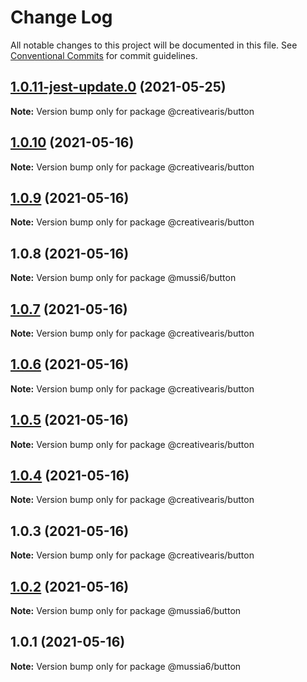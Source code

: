 # Change Log

All notable changes to this project will be documented in this file.
See [Conventional Commits](https://conventionalcommits.org) for commit guidelines.

## [1.0.11-jest-update.0](https://github.com/yurikrupnik/mussia6/compare/@creativearis/button@1.0.10...@creativearis/button@1.0.11-jest-update.0) (2021-05-25)

**Note:** Version bump only for package @creativearis/button





## [1.0.10](https://github.com/yurikrupnik/mussia6/compare/@creativearis/button@1.0.9...@creativearis/button@1.0.10) (2021-05-16)

**Note:** Version bump only for package @creativearis/button





## [1.0.9](https://github.com/yurikrupnik/mussia6/compare/@creativearis/button@1.0.7...@creativearis/button@1.0.9) (2021-05-16)

**Note:** Version bump only for package @creativearis/button





## 1.0.8 (2021-05-16)

**Note:** Version bump only for package @mussi6/button





## [1.0.7](https://github.com/yurikrupnik/mussia6/compare/@creativearis/button@1.0.6...@creativearis/button@1.0.7) (2021-05-16)

**Note:** Version bump only for package @creativearis/button





## [1.0.6](https://github.com/yurikrupnik/mussia6/compare/@creativearis/button@1.0.5...@creativearis/button@1.0.6) (2021-05-16)

**Note:** Version bump only for package @creativearis/button





## [1.0.5](https://github.com/yurikrupnik/mussia6/compare/@creativearis/button@1.0.4...@creativearis/button@1.0.5) (2021-05-16)

**Note:** Version bump only for package @creativearis/button





## [1.0.4](https://github.com/yurikrupnik/mussia6/compare/@creativearis/button@1.0.3...@creativearis/button@1.0.4) (2021-05-16)

**Note:** Version bump only for package @creativearis/button





## 1.0.3 (2021-05-16)

**Note:** Version bump only for package @creativearis/button





## [1.0.2](https://github.com/yurikrupnik/mussia6/compare/@mussia6/button@1.0.1...@mussia6/button@1.0.2) (2021-05-16)

**Note:** Version bump only for package @mussia6/button





## 1.0.1 (2021-05-16)

**Note:** Version bump only for package @mussia6/button
